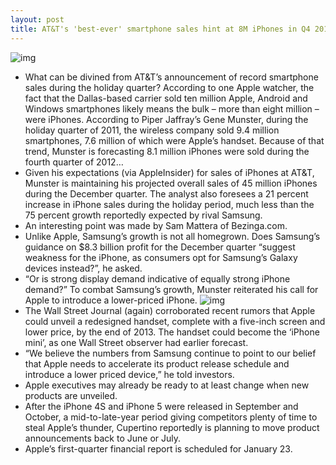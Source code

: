 ```yaml
---
layout: post
title: AT&T's 'best-ever' smartphone sales hint at 8M iPhones in Q4 2012
---
```

![img](http://media.idownloadblog.com/wp-content/uploads/2012/10/iPhone-5-in-hand.png)
* What can be divined from AT&T’s announcement of record smartphone sales during the holiday quarter? According to one Apple watcher, the fact that the Dallas-based carrier sold ten million Apple, Android and Windows smartphones likely means the bulk – more than eight million – were iPhones. According to Piper Jaffray’s Gene Munster, during the holiday quarter of 2011, the wireless company sold 9.4 million smartphones, 7.6 million of which were Apple’s handset. Because of that trend, Munster is forecasting 8.1 million iPhones were sold during the fourth quarter of 2012…
* Given his expectations (via AppleInsider) for sales of iPhones at AT&T, Munster is maintaining his projected overall sales of 45 million iPhones during the December quarter. The analyst also foresees a 21 percent increase in iPhone sales during the holiday period, much less than the 75 percent growth reportedly expected by rival Samsung.
* An interesting point was made by Sam Mattera of Bezinga.com.
* Unlike Apple, Samsung’s growth is not all homegrown. Does Samsung’s guidance on $8.3 billion profit for the December quarter “suggest weakness for the iPhone, as consumers opt for Samsung’s Galaxy devices instead?”, he asked.
* “Or is strong display demand indicative of equally strong iPhone demand?” To combat Samsung’s growth, Munster reiterated his call for Apple to introduce a lower-priced iPhone.
![img](http://media.idownloadblog.com/wp-content/uploads/2013/01/iPhone6-004.jpg)
* The Wall Street Journal (again) corroborated recent rumors that Apple could unveil a redesigned handset, complete with a five-inch screen and lower price, by the end of 2013. The handset could become the ‘iPhone mini’, as one Wall Street observer had earlier forecast.
* “We believe the numbers from Samsung continue to point to our belief that Apple needs to accelerate its product release schedule and introduce a lower priced device,” he told investors.
* Apple executives may already be ready to at least change when new products are unveiled.
* After the iPhone 4S and iPhone 5 were released in September and October, a mid-to-late-year period giving competitors plenty of time to steal Apple’s thunder, Cupertino reportedly is planning to move product announcements back to June or July.
* Apple’s first-quarter financial report is scheduled for January 23.


